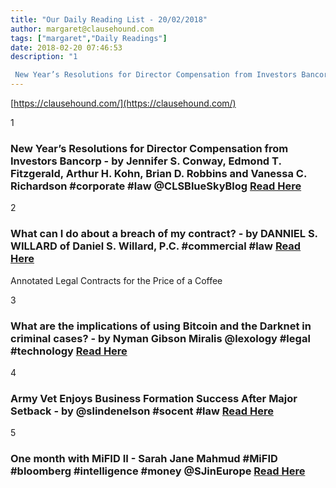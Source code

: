 ```yaml
---
title: "Our Daily Reading List - 20/02/2018"
author: margaret@clausehound.com
tags: ["margaret","Daily Readings"]
date: 2018-02-20 07:46:53
description: "1

 New Year’s Resolutions for Director Compensation from Investors Bancorp - by Jennifer S. Conway, Edmond T. Fitzgerald, Arthur H. Kohn, Brian D. Robbins and Vanessa C. Richardson #corporate #law..."
---
```


[https://clausehound.com/](https://clausehound.com/)

1

###  New Year’s Resolutions for Director Compensation from Investors Bancorp - by Jennifer S. Conway, Edmond T. Fitzgerald, Arthur H. Kohn, Brian D. Robbins and Vanessa C. Richardson #corporate #law @CLSBlueSkyBlog [Read Here](http://clsbluesky.law.columbia.edu/2018/02/05/new-years-resolutions-for-director-compensation-from-investors-bancorp/)

 

2

###  What can I do about a breach of my contract? - by DANNIEL S. WILLARD of Daniel S. Willard, P.C. #commercial #law [Read Here](http://www.willardlaw.com/blog/2018/02/what-can-i-do-about-a-breach-of-my-contract.shtml)

Annotated Legal Contracts
for the Price of a Coffee

3

###  What are the implications of using Bitcoin and the Darknet in criminal cases? - by Nyman Gibson Miralis @lexology #legal #technology  [Read Here](https://www.lexology.com/library/detail.aspx?g=1832846e-bd4f-4608-842a-8f8ac1eef9a0)

 

4

###  Army Vet Enjoys Business Formation Success After Major Setback - by @slindenelson #socent #law [Read Here](https://www.slindenelson.com/blog/2018/02/army-vet-enjoys-business-formation-success-after-major-setback.shtml)

 

5

###  One month with MiFID II - Sarah Jane Mahmud #MiFID #bloomberg #intelligence #money @SJinEurope [Read Here](https://www.bloomberg.com/professional/blog/one-month-mifid-ii/)

 
